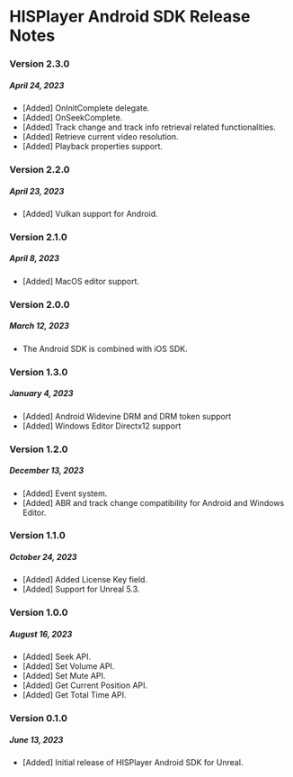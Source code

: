 # HISPlayer Android SDK Release Notes

### Version 2.3.0
##### April 24, 2023
- [Added] OnInitComplete delegate.
- [Added] OnSeekComplete.
- [Added] Track change and track info retrieval related functionalities.
- [Added] Retrieve current video resolution.
- [Added] Playback properties support.

### Version 2.2.0
##### April 23, 2023
- [Added] Vulkan support for Android.

### Version 2.1.0
##### April 8, 2023
- [Added] MacOS editor support.

### Version 2.0.0
##### March 12, 2023
- The Android SDK is combined with iOS SDK.

### Version 1.3.0
##### January 4, 2023
- [Added] Android Widevine DRM and DRM token support
- [Added] Windows Editor Directx12 support

### Version 1.2.0
##### December 13, 2023
- [Added] Event system.
- [Added] ABR and track change compatibility for Android and Windows Editor.

### Version 1.1.0
##### October 24, 2023
- [Added] Added License Key field.
- [Added] Support for Unreal 5.3.

### Version 1.0.0
##### August 16, 2023
- [Added] Seek API.
- [Added] Set Volume API.
- [Added] Set Mute API.
- [Added] Get Current Position API.
- [Added] Get Total Time API.

### Version 0.1.0
##### June 13, 2023
- [Added] Initial release of HISPlayer Android SDK for Unreal.
